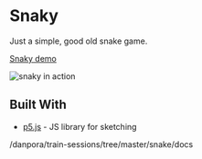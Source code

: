# Snaky

Just a simple, good old snake game.

[Snaky demo](https://danpora.github.io/train-sessions/snake)

![snaky in action](train-sessions/snake/docs/snaky_screen.png)


## Built With

* [p5.js](https://p5js.org/) - JS library for sketching


/danpora/train-sessions/tree/master/snake/docs

